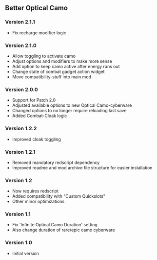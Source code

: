 Better Optical Camo
-----

### Version 2.1.1
* Fix recharge modifier logic

### Version 2.1.0
* Allow toggling to activate camo
* Adjust options and modifiers to make more sense
* Add option to keep camo active after energy runs out
* Change state of combat gadget action widget
* Move compatibility-stuff into main mod

### Version 2.0.0
* Support for Patch 2.0
* Adjusted available options to new Optical Camo-cyberware
* Changed options to no longer require reloading last save
* Added Combat-Cloak logic

### Version 1.2.2
* Improved cloak toggling

### Version 1.2.1
* Removed mandatory redscript dependency
* Improved readme and mod archive file structure for easier installation

### Version 1.2
* Now requires redscript
* Added compatibility with "Custom Quickslots"
* Other minor optimizations

### Version 1.1
* Fix 'Infinite Optical Camo Duration' setting
* Also change duration of rare/epic camo cyberware

### Version 1.0
* Initial version
